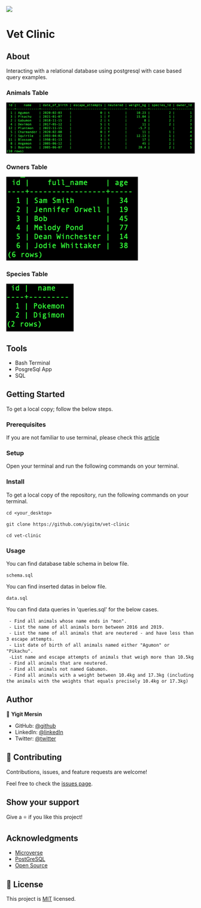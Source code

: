 ![](https://img.shields.io/badge/Microverse-blueviolet)

# Vet Clinic

## About

Interacting with a relational database using postgresql with case based query examples.

### Animals Table

![Animals Table](images/animals.png)

### Owners Table

![Owners Table](images/owners.png)

### Species Table

![Species Table](images/species.png)

## Tools

- Bash Terminal
- PosgreSql App
- SQL

## Getting Started

To get a local copy; follow the below steps.

### Prerequisites

If you are not familiar to use terminal, please check this [article](https://www.theodinproject.com/courses/web-development-101/lessons/command-line-basics-web-development-101)

### Setup

Open your terminal and run the following commands on your terminal.

### Install

To get a local copy of the repository, run the following commands on your terminal.

```
cd <your_desktop>
```

```
git clone https://github.com/yigitm/vet-clinic
```

```
cd vet-clinic
```

### Usage

You can find database table schema in below file.

```
schema.sql
```

You can find inserted datas in below file.

```
data.sql
```

You can find data queries in 'queries.sql' for the below cases.

```
 - Find all animals whose name ends in "mon".
 - List the name of all animals born between 2016 and 2019.
 - List the name of all animals that are neutered - and have less than 3 escape attempts.
 - List date of birth of all animals named either "Agumon" or "Pikachu".
 -List name and escape attempts of animals that weigh more than 10.5kg
 - Find all animals that are neutered.
 - Find all animals not named Gabumon.
 - Find all animals with a weight between 10.4kg and 17.3kg (including the animals with the weights that equals precisely 10.4kg or 17.3kg)
```

## Author

👤 **Yigit Mersin**

- GitHub: [@github](https://github.com/ygtmrsn)
- LinkedIn: [@linkedIn](linkedin.com/in/yigitmersin)
- Twitter: [@twitter](https://twitter.com/ygtmrsn)

## 🤝 Contributing

Contributions, issues, and feature requests are welcome!

Feel free to check the [issues page](https://github.com/yigitm/vet-clinic/issues).

## Show your support

Give a ⭐️ if you like this project!

## Acknowledgments

- [Microverse](https://www.microverse.org/)
- [PostGreSQL](https://www.postgresql.org/)
- [Open Source](https://en.wikipedia.org/wiki/Open_source)

## 📝 License

This project is [MIT](./MIT.md) licensed.
